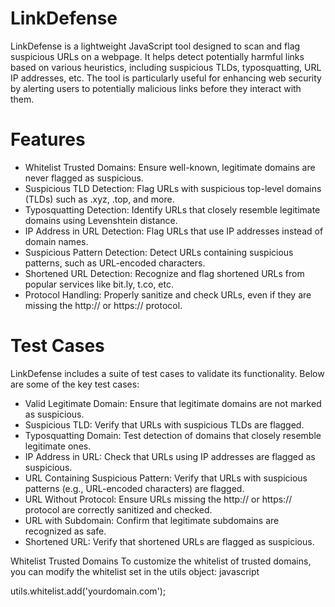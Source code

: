 # LinkDefense
LinkDefense is a lightweight JavaScript tool designed to scan and flag suspicious URLs on a webpage. It helps detect potentially harmful links based on various heuristics, including suspicious TLDs, typosquatting, URL IP addresses, etc. The tool is particularly useful for enhancing web security by alerting users to potentially malicious links before they interact with them.

# Features
* Whitelist Trusted Domains: Ensure well-known, legitimate domains are never flagged as suspicious.
* Suspicious TLD Detection: Flag URLs with suspicious top-level domains (TLDs) such as .xyz, .top, and more.
* Typosquatting Detection: Identify URLs that closely resemble legitimate domains using Levenshtein distance.
* IP Address in URL Detection: Flag URLs that use IP addresses instead of domain names.
* Suspicious Pattern Detection: Detect URLs containing suspicious patterns, such as URL-encoded characters.
* Shortened URL Detection: Recognize and flag shortened URLs from popular services like bit.ly, t.co, etc.
* Protocol Handling: Properly sanitize and check URLs, even if they are missing the http:// or https:// protocol.




# Test Cases
LinkDefense includes a suite of test cases to validate its functionality. Below are some of the key test cases:

* Valid Legitimate Domain: Ensure that legitimate domains are not marked as suspicious.
* Suspicious TLD: Verify that URLs with suspicious TLDs are flagged.
* Typosquatting Domain: Test detection of domains that closely resemble legitimate ones.
* IP Address in URL: Check that URLs using IP addresses are flagged as suspicious.
* URL Containing Suspicious Pattern: Verify that URLs with suspicious patterns (e.g., URL-encoded characters) are flagged.
* URL Without Protocol: Ensure URLs missing the http:// or https:// protocol are correctly sanitized and checked.
* URL with Subdomain: Confirm that legitimate subdomains are recognized as safe.
* Shortened URL: Verify that shortened URLs are flagged as suspicious.


Whitelist Trusted Domains
To customize the whitelist of trusted domains, you can modify the whitelist set in the utils object:
javascript

utils.whitelist.add('yourdomain.com');
